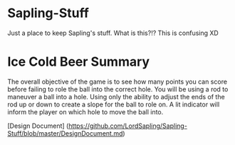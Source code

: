 # Sapling-Stuff
Just a place to keep Sapling's stuff.
What is this?!?
This is confusing XD

# Ice Cold Beer Summary
The overall objective of the game is to see how many points you can score before failing to role the ball into the correct hole. You will be using a rod to maneuver a ball into a hole. Using only the ability to adjust the ends of the rod up or down to create a slope for the ball to role on. A lit indicator will inform the player on which hole to move the ball into.

[Design Document] (https://github.com/LordSapling/Sapling-Stuff/blob/master/DesignDocument.md)
